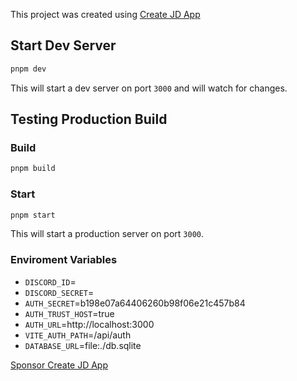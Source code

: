 This project was created using [Create JD App](https://github.com/OrJDev/create-jd-app)

## Start Dev Server

```bash
pnpm dev
```

This will start a dev server on port `3000` and will watch for changes.

## Testing Production Build

### Build

```bash
pnpm build
```

### Start

```bash
pnpm start
```

This will start a production server on port `3000`.

### Enviroment Variables

- `DISCORD_ID`=
- `DISCORD_SECRET`=
- `AUTH_SECRET`=b198e07a64406260b98f06e21c457b84
- `AUTH_TRUST_HOST`=true
- `AUTH_URL`=http://localhost:3000
- `VITE_AUTH_PATH`=/api/auth
- `DATABASE_URL`=file:./db.sqlite  
  
[Sponsor Create JD App](https://github.com/sponsors/OrJDev)
